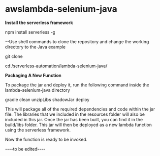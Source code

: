 # awslambda-selenium-java

**Install the serverless framework**

npm install serverless -g

--Use shell commands to clone the repository and change the working directory to the Java example

git clone <git path>

cd /serverless-automation/lambda-selenium-java/

**Packaging A New Function**

To package the jar and deploy it, run the following command inside the lambda-selenium-java directory

gradle clean unzipLibs shadowJar deploy

This will package all of the required dependencies and code within the jar file. The libraries that we included in the resources folder will also be included in this jar. Once the jar has been built, you can find it in the build/libs folder. This jar will then be deployed as a new lambda function using the serverless framework.

Now the function is ready to be invoked.


----to be edited----
